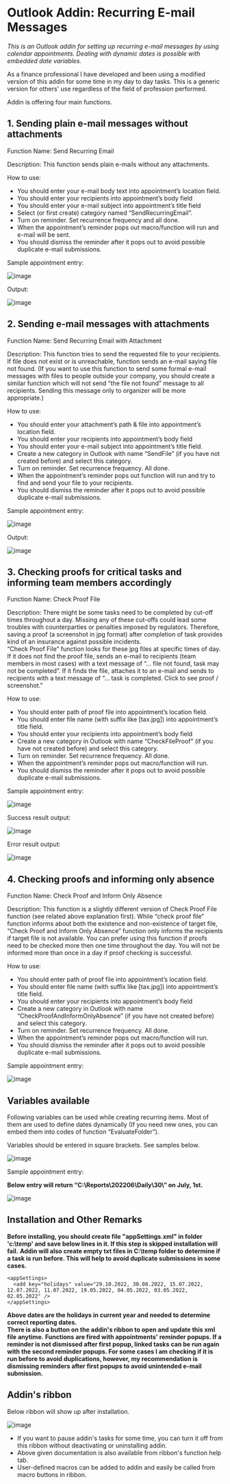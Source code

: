 # Outlook Addin: Recurring E-mail Messages # 
*This is an Outlook addin for setting up recurring e-mail messages by using calendar appointments. 
Dealing with dynamic dates is possible with embedded date variables.*

As a finance professional I have developed and been using a modified version of this addin for some time in my day to day tasks.  This is a generic version for others' use regardless of the field of profession performed. 

Addin is offering four main functions.  

## 1. Sending plain e-mail messages without attachments

Function Name: 
Send Recurring Email

Description:
This function sends plain e-mails without any attachments.  

How to use:
-	You should enter your e-mail body text into appointment’s location field.  
-	You should enter your recipients into appointment’s body field
-	You should enter your e-mail subject into appointment’s title field
-	Select (or first create) category named “SendRecurringEmail”.
-	Turn on reminder.  Set recurrence frequency and all done.
-	When the appointment’s reminder pops out macro/function will run and e-mail will be sent.
-	You should dismiss the reminder after it pops out to avoid possible duplicate e-mail submissions. 

Sample appointment entry:

![image](https://user-images.githubusercontent.com/59412630/178556239-4d1cbcd3-661c-45e3-b6cf-8ee256cc3b2d.png)

Output:

![image](https://user-images.githubusercontent.com/59412630/180506969-5472d51d-3db6-4082-b8c6-44b1b111e5a5.png)


## 2. Sending e-mail messages with attachments
Function Name: 
Send Recurring Email with Attachment

Description:
This function tries to send the requested file to your recipients.  
If file does not exist or is unreachable, function sends an e-mail saying file not found.  (If you want to use this function to send some formal e-mail messages with files to people outside your company, you should create a similar function which will not send “the file not found” message to all recipients.  Sending this message only to organizer will be more appropriate.) 

How to use:
-	You should enter your attachment’s path & file into appointment’s location field.  
-	You should enter your recipients into appointment’s body field
-	You should enter your e-mail subject into appointment’s title field.
-	Create a new category in Outlook with name “SendFile” (if you have not created before) and select this category.
-	Turn on reminder.  Set recurrence frequency.  All done.
-	When the appointment’s reminder pops out function will run and try to find and send your file to your recipients.
-	You should dismiss the reminder after it pops out to avoid possible duplicate e-mail submissions. 

Sample appointment entry:

![image](https://user-images.githubusercontent.com/59412630/178555866-86e45aab-ce97-4ef7-95c3-d4e2086ce633.png)


Output:

![image](https://user-images.githubusercontent.com/59412630/180511337-5ec735a4-001d-4486-a3cf-14a524db9cd7.png)


## 3. Checking proofs for critical tasks and informing team members accordingly
Function Name: 
Check Proof File

Description:
There might be some tasks need to be completed by cut-off times throughout a day.  Missing any of these cut-offs could lead some troubles with counterparties or penalties imposed by regulators.  Therefore, saving a proof (a screenshot in jpg format) after completion of task provides kind of an insurance against possible incidents.  
“Check Proof File” function looks for these jpg files at specific times of day.  If it does not find the proof file, sends an e-mail to recipients (team members in most cases) with a text message of “… file not found, task may not be completed”. 
If it finds the file, attaches it to an e-mail and sends to recipients with a text message of “… task is completed.  Click to see proof / screenshot.” 

How to use:
-	You should enter path of proof file into appointment’s location field.  
-	You should enter file name (with suffix like [tax.jpg]) into appointment’s title field.
-	You should enter your recipients into appointment’s body field
-	Create a new category in Outlook with name “CheckFileProof” (if you have not created before) and select this category.
-	Turn on reminder.  Set recurrence frequency.  All done.
- When the appointment’s reminder pops out macro/function will run.
-	You should dismiss the reminder after it pops out to avoid possible duplicate e-mail submissions. 

Sample appointment entry:

![image](https://user-images.githubusercontent.com/59412630/178557948-40af6492-79b2-48b4-b397-6c8258385135.png)

Success result output:

![image](https://user-images.githubusercontent.com/59412630/180516051-1b736a0d-5d69-4344-8f7b-8f8a310e8311.png)


Error result output:

![image](https://user-images.githubusercontent.com/59412630/180516289-61cfc10a-f0a5-4f61-a4f2-371b461124e4.png)



## 4. Checking proofs and informing only absence
Function Name: 
Check Proof and Inform Only Absence

Description:
This function is a slightly different version of Check Proof File function (see related above explanation first).  While “check proof file” function informs about both the existence and non-existence of target file, “Check Proof and Inform Only Absence” function only informs the recipients if target file is not available.  You can prefer using this function if proofs need to be checked more then one time throughout the day.  You will not be informed more than once in a day if proof checking is successful.  

How to use:
-	You should enter path of proof file into appointment’s location field.  
-	You should enter file name (with suffix like [tax.jpg]) into appointment’s title field.
-	You should enter your recipients into appointment’s body field
-	Create a new category in Outlook with name “CheckProofAndInformOnlyAbsence” (if you have not created before) and select this category.
-	Turn on reminder.  Set recurrence frequency.  All done.
-	When the appointment’s reminder pops out macro/function will run.
-	You should dismiss the reminder after it pops out to avoid possible duplicate e-mail submissions. 

Sample appointment entry:

![image](https://user-images.githubusercontent.com/59412630/178557812-ca0607c2-f377-4a1c-bae6-30625c3282d5.png)

## Variables available

Following variables can be used while creating recurring items.  Most of them are used to define dates dynamically (If you need new ones, you can embed them into codes of function “EvaluateFolder”).

Variables should be entered in square brackets.  See samples below.

![image](https://user-images.githubusercontent.com/59412630/178559920-07ce832c-ae26-4c85-9f66-580ad83607c4.png)	

Sample appointment entry:

**Below entry will return “C:\Reports\202206\Daily\30\” on July, 1st.**

![image](https://user-images.githubusercontent.com/59412630/178559467-adfdb6af-cddb-46e4-9fab-a00c598f874a.png)

 
## Installation and Other Remarks
**Before installing, you should create file "appSettings.xml" in folder 'c:\temp' and save below lines in it.  If this step is skipped installation will fail.**
**Addin will also create empty txt files in C:\temp folder to determine if a task is run before.  This will help to avoid duplicate submissions in some cases.** 
  ```
<appSettings>
    <add key="holidays" value="29.10.2022, 30.08.2022, 15.07.2022, 12.07.2022, 11.07.2022, 19.05.2022, 04.05.2022, 03.05.2022, 02.05.2022" />
  </appSettings>
  ```
**Above dates are the holidays in current year and needed to determine correct reporting dates.**  
**There is also a button on the addin's ribbon to open and update this xml file anytime.**
**Functions are fired with appointments' reminder popups.  If a reminder is not dismissed after first popup, linked tasks can be run again with the second reminder popups.  For some cases I am checking if it is run before to avoid duplications, however, my recommendation is dismissing reminders after first popups to avoid unintended e-mail submission.**

## Addin's ribbon
Below ribbon will show up after installation.

![image](https://user-images.githubusercontent.com/59412630/178563039-189b42d4-2039-4256-a07b-80a7d54849fa.png)

- If you want to pause addin's tasks for some time, you can turn it off from this ribbon without deactivating or uninstalling addin.  
- Above given documentation is also available from ribbon's function help tab.
- User-defined macros can be added to addin and easily be called from macro buttons in ribbon.



